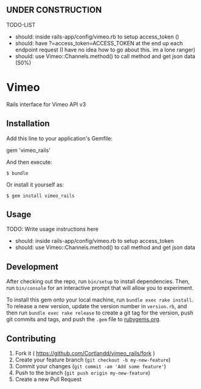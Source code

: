## UNDER CONSTRUCTION

TODO-LIST
- should: inside rails-app/config/vimeo.rb to setup access_token ()
- should: have ?=access_token=ACCESS_TOKEN at the end up each endpoint request (I have no idea how to go about this. im a lone ranger)
- should: use Vimeo::Channels.method() to call method and get json data (50%)

# Vimeo

Rails interface for Vimeo API v3

## Installation

Add this line to your application's Gemfile:

gem 'vimeo_rails'

And then execute:

    $ bundle

Or install it yourself as:

    $ gem install vimeo_rails

## Usage

TODO: Write usage instructions here
- should: inside rails-app/config/vimeo.rb to setup access_token
- should: use Vimeo::Channels.method() to call method and get json data

## Development

After checking out the repo, run `bin/setup` to install dependencies. Then, run `bin/console` for an interactive prompt that will allow you to experiment.

To install this gem onto your local machine, run `bundle exec rake install`. To release a new version, update the version number in `version.rb`, and then run `bundle exec rake release` to create a git tag for the version, push git commits and tags, and push the `.gem` file to [rubygems.org](https://rubygems.org).

## Contributing

1. Fork it ( https://github.com/Cortlandd/vimeo_rails/fork )
2. Create your feature branch (`git checkout -b my-new-feature`)
3. Commit your changes (`git commit -am 'Add some feature'`)
4. Push to the branch (`git push origin my-new-feature`)
5. Create a new Pull Request
